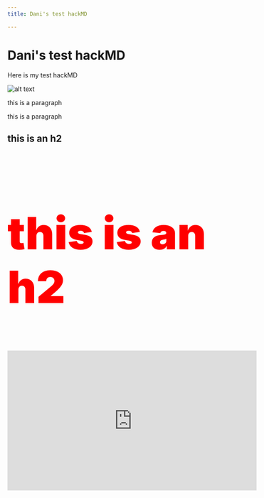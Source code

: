 ```yaml
---
title: Dani's test hackMD

---
```


# Dani's test hackMD

Here is my test hackMD

![alt text](https://files.slack.com/files-pri/T0HTW3H0V-F03TN4YMJPQ/untitled_02_413_copy.jpg?pub_secret=f67793209d)

<p>
this is a paragraph
</p>

this is a paragraph

## this is an h2

<h2 style="color: red; font-weight: 900; font-size: 100px">
    this is an h2
</h2>

<iframe width="560" height="315" src="https://www.youtube.com/embed/_V10kWLh71U" title="YouTube video player" frameborder="0" allow="accelerometer; autoplay; clipboard-write; encrypted-media; gyroscope; picture-in-picture" allowfullscreen></iframe>




